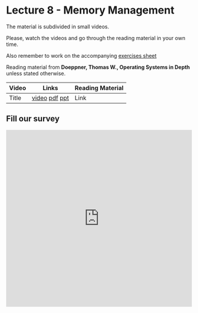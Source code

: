 # Lecture 8 - Memory Management

The material is subdivided in small videos.

Please, watch the videos and go through the reading material in your own time.

Also remember to work on the accompanying [exercises sheet](../exercises/EXERCISES8.html)

Reading material from **Doeppner, Thomas W., Operating Systems in Depth** unless stated otherwise.

| Video                   | Links                     |        Reading Material                                                                                                                                                                                      |
|-------------------------|---------------------------|----------------------------------------------------------------------------------------------------------------------------------------------------------------------------------------------|
| Title | [video]() [pdf]() [ppt]() | Link |

## Fill our survey

<iframe width="640px" height= "480px" src= "https://forms.office.com/Pages/ResponsePage.aspx?id=MH_ksn3NTkql2rGM8aQVG5N9pWWUNd5Khd6GR62JgsZUMEZKRUhXRklNT1VKMTJaV0taWkFZUlhPSC4u&embed=true" frameborder= "0" marginwidth= "0" marginheight= "0" style= "border: none; max-width:100%; max-height:100vh" allowfullscreen webkitallowfullscreen mozallowfullscreen msallowfullscreen> </iframe>
